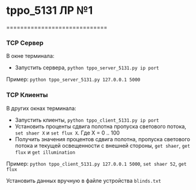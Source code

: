 # tppo_5131 ЛР №1
=============================
### TCP Сервер
В окне терминала:
- Запустить сервера, `python tppo_server_5131.py ip port`

Пример: `python tppo_server_5131.py 127.0.0.1 5000`
### TCP Клиенты
В других окнах терминала:
- Запустить клиенты, `python tppo_client_5131.py ip port`
- Установить проценты сдвига полотна пропуска светового потока, `set shaer X` и `set flux X`. Где X = 0 .. 100
- Получить значения процентов сдвига полотна, пропуска светового потока и текущей освещенности с внешней стороны, `get shaer`, `get flux` и `get illumination`

Пример: `python tppo_client_5131.py 127.0.0.1 5000`, `set shaer 52`, `get flux`

Установить данных вручную в файле устройства `blinds.txt`

